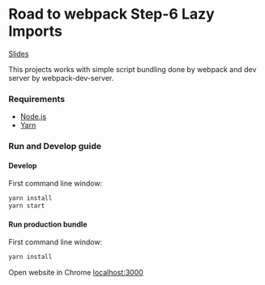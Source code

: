 # Road to webpack Step-6 Lazy Imports
[Slides](https://kamilekinthecloud.pl/wp-content/uploads/2018/10/Pod-mask%C4%85-create-react-app.pdf)

This projects works with simple script bundling done by webpack and dev server by webpack-dev-server.

### Requirements

* [Node.js](https://nodejs.org/)
* [Yarn](https://yarnpkg.com/)

### Run and Develop guide

#### Develop
First command line window:
```sh
yarn install
yarn start
```

#### Run production bundle
First command line window:
```sh
yarn install
```

Open website in Chrome [localhost:3000](http://127.0.0.1:3000)